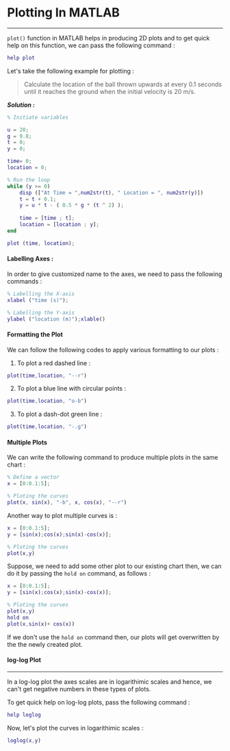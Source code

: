 # Plotting In MATLAB
---
`plot()` function in MATLAB helps in producing 2D plots and to get quick help on this function, we can pass the following command :
```matlab
help plot
```
Let's take the following example for plotting :

> Calculate the location of the ball thrown upwards at every 0.1 seconds until it reaches the ground when the initial velocity is 20 m/s.

***Solution :***
```matlab
% Initiate variables

u = 20;
g = 9.8;
t = 0;
y = 0;

time= 0;
location = 0;

% Run the loop
while (y >= 0)
    disp (["At Time = ",num2str(t), " Location = ", num2str(y)])
    t = t + 0.1;
    y = u * t - ( 0.5 * g * (t ^ 2) );
    
    time = [time ; t];
    location = [location ; y];
end

plot (time, location);
```
#### Labelling Axes :
In order to give customized name to the axes, we need to pass the following commands :
```matlab
% Labelling the X-axis
xlabel ("time (s)");

% Labelling the Y-axis
ylabel ("location (m)");xlable()
```

#### Formatting the Plot
We can follow the following codes to apply various formatting to our plots :
1. To plot a red dashed line :
```matlab
plot(time,location, "--r")
```
2. To plot a blue line with circular points :
```matlab
plot(time,location, "o-b")
```
3. To plot a dash-dot green line :
```matlab
plot(time,location, "-.g")
```
#### Multiple Plots
We can write the following command to produce multiple plots in the same chart :
```matlab
% Define a vector
x = [0:0.1:5];

% Ploting the curves
plot(x, sin(x), "-b", x, cos(x), "--r") 
```
Another way to plot multiple curves is :

```matlab
x = [0:0.1:5];
y = [sin(x);cos(x);sin(x)-cos(x)];

% Ploting the curves
plot(x,y)
```
Suppose, we need to add some other plot to our existing chart then, we can do it by passing the `hold on` command, as follows :

```matlab
x = [0:0.1:5];
y = [sin(x);cos(x);sin(x)-cos(x)];

% Ploting the curves
plot(x,y)
hold on
plot(x,sin(x)+ cos(x))
```
If we don't use the `hold on` command then, our plots will get overwritten by the the newly created plot.

#### log-log Plot
---
In a log-log plot the axes scales are in logarithimic scales and hence, we can't get negative numbers in these types of plots.

To get quick help on log-log plots, pass the following command :
```matlab
help loglog
```
Now, let's plot the curves in logarithimic scales :

```matlab
loglog(x,y)
```











